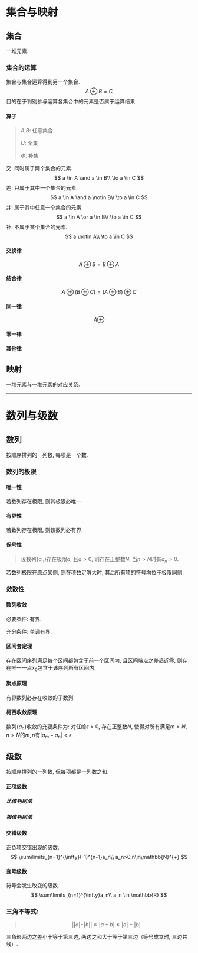 # 集合与映射

## 集合

一堆元素.

### 集合的运算

集合与集合运算得到另一个集合.
$$
A\oplus B=C
$$
目的在于判别参与运算各集合中的元素是否属于运算结果.

#### 算子

> $A$,$B$: 任意集合
>
> $U$: 全集
>
> $\Phi$: 补集

交: 同时属于两个集合的元素.
$$
a \in A \and a \in B\\
\to
a \in C
$$
差: 只属于其中一个集合的元素.
$$
a \in A \and a \notin B\\
\to
a \in C
$$
并: 属于其中任意一个集合的元素.
$$
a \in A \or a \in B\\
\to
a \in C
$$
补: 不属于某个集合的元素.
$$
a \notin A\\
\to
a \in C
$$

#### 交换律

$$
A \oplus B = B \oplus A
$$



#### 结合律

$$
A \oplus (B \oplus C) = (A \oplus B) \oplus C
$$



#### 同一律

$$
A \oplus 
$$



#### 零一律

#### 其他律

## 映射

一堆元素与一堆元素的对应关系.

---

# 数列与级数

## 数列

按顺序排列的一列数, 每项是一个数.

### 数列的极限

#### 唯一性

若数列存在极限, 则其极限必唯一.

#### 有界性

若数列存在极限, 则该数列必有界.

#### 保号性

> 设数列$\{a_{n}\}$存在极限$a$, 且$a>0$, 则存在正整数$N$, 当$n>N$时有$a_n>0$.

若数列极限在原点某侧, 则在项数足够大时, 其后所有项的符号均位于极限同侧.

### 敛散性

#### 数列收敛

必要条件: 有界.

充分条件: 单调有界.

#### 区间套定理

存在区间序列满足每个区间都包含于前一个区间内, 且区间端点之差趋近零, 则存在唯一一点$x_0$包含于该序列所有区间内. 

#### 聚点原理

有界数列必存在收敛的子数列. 

#### 柯西收敛原理

数列$\{a_n\}$收敛的充要条件为: 对任给$\epsilon>0$, 存在正整数$N$, 使得对所有满足$m>N, n>N$的$m, n$有$|a_m-a_n|<\epsilon$. 

## 级数

按顺序排列的一列数, 但每项都是一列数之和.

#### 正项级数

##### 比值判别法

##### 根值判别法



#### 交错级数

正负项交错出现的级数.
$$
\sum\limits_{n=1}^{\infty}(-1)^{n-1}a_n\\
a_n>0,n\in\mathbb{N}^{+}
$$

#### 变号级数

符号会发生改变的级数.
$$
\sum\limits_{n=1}^{\infty}a_n\\
a_n \in \mathbb{R}
$$






### 三角不等式: 

> $$
> ||a|-|b||\leq|a\pm b|\leq|a|+|b|
> $$

三角形两边之差小于等于第三边, 两边之和大于等于第三边（等号成立时, 三边共线）. 


